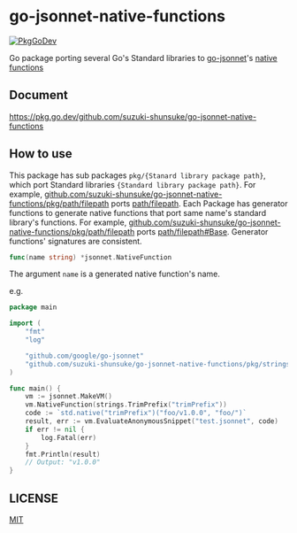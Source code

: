 # go-jsonnet-native-functions

[![PkgGoDev](https://pkg.go.dev/badge/github.com/suzuki-shunsuke/go-jsonnet-native-functions)](https://pkg.go.dev/github.com/suzuki-shunsuke/go-jsonnet-native-functions)

Go package porting several Go's Standard libraries to [go-jsonnet](https://github.com/google/go-jsonnet)'s [native functions](https://pkg.go.dev/github.com/google/go-jsonnet#NativeFunction)

## Document

https://pkg.go.dev/github.com/suzuki-shunsuke/go-jsonnet-native-functions

## How to use

This package has sub packages `pkg/{Stanard library package path}`, which port Standard libraries `{Standard library package path}`.
For example, [github.com/suzuki-shunsuke/go-jsonnet-native-functions/pkg/path/filepath](https://pkg.go.dev/github.com/suzuki-shunsuke/go-jsonnet-native-functions/pkg/path/filepath) ports [path/filepath](https://pkg.go.dev/path/filepath).
Each Package has generator functions to generate native functions that port same name's standard library's functions.
For example, [github.com/suzuki-shunsuke/go-jsonnet-native-functions/pkg/path/filepath](https://pkg.go.dev/github.com/suzuki-shunsuke/go-jsonnet-native-functions/pkg/path/filepath#Base) ports [path/filepath#Base](https://pkg.go.dev/path/filepath#Base).
Generator functions' signatures are consistent.

```go
func(name string) *jsonnet.NativeFunction
```

The argument `name` is a generated native function's name.

e.g.

```go
package main

import (
	"fmt"
	"log"

	"github.com/google/go-jsonnet"
	"github.com/suzuki-shunsuke/go-jsonnet-native-functions/pkg/strings"
)

func main() {
	vm := jsonnet.MakeVM()
	vm.NativeFunction(strings.TrimPrefix("trimPrefix"))
	code := `std.native("trimPrefix")("foo/v1.0.0", "foo/")`
	result, err := vm.EvaluateAnonymousSnippet("test.jsonnet", code)
	if err != nil {
		log.Fatal(err)
	}
	fmt.Println(result)
	// Output: "v1.0.0"
}
```

## LICENSE

[MIT](LICENSE)
